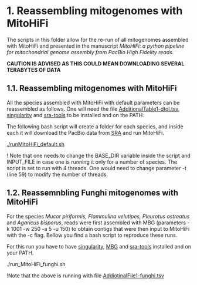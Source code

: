 # 1. Reassembling mitogenomes with MitoHiFi
The scripts in this folder allow for the re-run of all mitogenomes assembled with MitoHiFi and presented in the manuscript _MitoHiFi: a python pipeline for mitochondrial genome assembly from PacBio High Fidelity reads_.

**CAUTION IS ADVISED AS THIS COULD MEAN DOWNLOADING SEVERAL TERABYTES OF DATA**

## 1.1. Reassembling mitogenomes with MitoHiFi

All the species assembled with MitoHiFi with default parameters can be reassembled as follows. One will need the file [AdditionalTable1-dtol.tsv](AdditionalTable1-dtol.tsv), [singularity](https://docs.sylabs.io/guides/2.6/user-guide/singularity_and_docker.html) and [sra-tools](https://github.com/ncbi/sra-tools) to be installed and on the PATH. 

The following bash script will create a folder for each species, and inside each it will download the PacBio data from [SRA](https://www.ncbi.nlm.nih.gov/sra) and run MitoHiFi.


[./runMitoHiFi_default.sh](runMitoHiFi_default.sh)


! Note that one needs to change the BASE_DIR variable inside the script and INPUT_FILE in case one is running it only for a number of species. The script is set to run with 4 threads. One would need to change parameter -t (line 59) to modify the number of threads.

## 1.2. Reassemnbling Funghi mitogenomes with MitoHiFi

For the species _Mucor piriformis, Flammulina velutipes, Pleurotus ostreatus_ and _Agaricus bisporus_, reads were first assembled with MBG (parameters  -k 1001 -w 250 -a 5 -u 150) to obtain contigs that were then input to MitoHiFi with the -c flag. Bellow you find a bash script to reproduce these runs.

For this run you have to have [singularity](https://docs.sylabs.io/guides/2.6/user-guide/singularity_and_docker.html), [MBG](https://github.com/maickrau/MBG) and [sra-tools](https://github.com/ncbi/sra-tools) installed and on your PATH.

./run_MitoHiFi_funghi.sh

!Note that the above is running with file [AddiotinalFile1-funghi.tsv](AddiotinalFile1-funghi.tsv)






